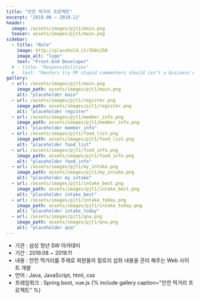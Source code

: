```yaml
---
title: "안전 먹거리 프로젝트"
excerpt: "2019.08 ~ 2019.11"
header:
  image: /assets/images/pjt1/main.png
  teaser: assets/images/pjt1/main.png
sidebar:
  - title: "Role"
    image: http://placehold.it/350x250
    image_alt: "logo"
    text: "Front-End Developer"
  # - title: "Responsibilities"
  #   text: "Reuters try PR stupid commenters should isn't a business model"
gallery:
  - url: /assets/images/pjt1/main.png
    image_path: assets/images/pjt1/main.png
    alt: "placeholder main"
  - url: /assets/images/pjt1/register.png
    image_path: assets/images/pjt1/register.png
    alt: "placeholder register"
  - url: /assets/images/pjt1/member_info.png
    image_path: assets/images/pjt1/member_info.png
    alt: "placeholder member_info"
  - url: /assets/images/pjt1/food_list.png
    image_path: assets/images/pjt1/food_list.png
    alt: "placeholder food_list"
  - url: /assets/images/pjt1/food_info.png
    image_path: assets/images/pjt1/food_info.png
    alt: "placeholder food_info"
  - url: /assets/images/pjt1/my_intake.png
    image_path: assets/images/pjt1/my_intake.png
    alt: "placeholder my_intake"
  - url: /assets/images/pjt1/intake_best.png
    image_path: assets/images/pjt1/intake_best.png
    alt: "placeholder intake_best"
  - url: /assets/images/pjt1/intake_today.png
    image_path: assets/images/pjt1/intake_today.png
    alt: "placeholder intake_today"
  - url: /assets/images/pjt1/qna.png
    image_path: assets/images/pjt1/qna.png
    alt: "placeholder qna"
---
```


- 기관 : 삼성 청년 SW 아카데미
- 기간 : 2019.08 ~ 2019.11
- 내용 : 안전 먹거리를 주제로 회원들의 칼로리 섭취 내용을 관리 해주는 Web 사이트 개발
- 언어 : Java, JavaScript, html, css
- 프레임워크 : Spring boot, vue.js
{% include gallery caption="안전 먹거리 프로젝트" %}